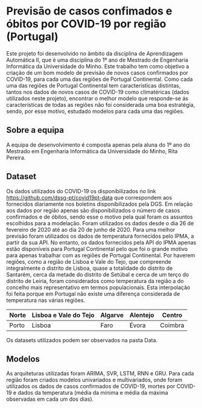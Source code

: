 **Previsão de casos confimados e óbitos por COVID-19 por região (Portugal)**
===============
Este projeto foi desenvolvido no âmbito da disciplina de Aprendizagem Automática II, que é uma disciplina do 1º ano de Mestrado de Engenharia Informática da Universidade do Minho.
Este trabalho tem como objetivo a criação de um bom modelo de previsão de novos casos confirmados por COVID-19, para cada uma das regiões de Portugal Continental.
Como cada uma das regiões de Portugal Continental tem características distintas, tantos nos dados de novos casos de COVID-19 como climatéricas (dados utilizados neste projeto), encontrar o melhor modelo que responde-se ás características de todas as regiões não foi considerada uma boa estratégia, sendo, por esse motivo, estudado modelos para cada uma das regiões.

**Sobre a equipa**
---------------
A equipa de desenvolvimento é composta apenas pela aluna do 1º ano do Mestrado em Engenharia Informática da Universidade do Minho, Rita Pereira.

**Dataset**
---------------
Os dados utilizados do COVID-19 os disponibilizados no link https://github.com/dssg-pt/covid19pt-data que correspondem aos fornecidos diariamente nos boletins disponibilizados pela DGS. Em relação aos dados por região apenas são disponibilizados o número de casos confirmados e de óbitos, sendo esse o motivo pela qual foram os assuntos escolhidos para a modelação. Foram utilizados os dados desde o dia 26 de fevereiro de 2020 até ao dia 20 de junho de 2020. 
Para uma melhor previsão foram utilizados os dados de temperatura fornecidos pelo IPMA, a partir da sua API. No entanto, os dados fornecidos pela API do IPMA apenas estão disponíveis para Portugal Continental pelo que foi o grande motivo para apenas trabalhar com as regiões de Portugal Continental. Por haverem regiões, como a região de Lisboa e Vale do Tejo, que compreende integralmente o distrito de Lisboa, quase a totalidade do distrito de Santarém, cerca da metade do distrito de Setúbal e cerca de um terço do distrito de Leiria, foram considerados como temperatura da região a do concelho mais representativo em termos populacionais. Esta interpolação foi feita porque em Portugal não existe uma diferença considerada de temperatura nas várias regiões.

|  Norte |  Lisboa e Vale do Tejo | Algarve |  Alentejo |  Centro |
|---|---|---|---|---|
|  Porto |  Lisboa |  Faro |  Évora |  Coimbra |

Os datasets utilizados podem ser observados na pasta Data.

**Modelos**
---------------
As arquiteturas utilizadas foram ARIMA, SVR, LSTM, RNN e GRU. Para cada região foram criados modelos univariados e multivariados, onde foram utilizados os dados de casos confirmados de COVID-19, mortes por COVID-19 e dados da temperatura (média da mínima e média da máxima observadas em cada um dos dias).
